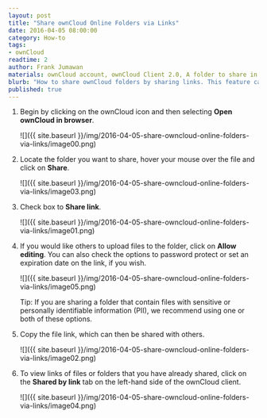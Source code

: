 ```yaml
---
layout: post
title: "Share ownCloud Online Folders via Links"
date: 2016-04-05 08:00:00
category: How-to
tags:
- ownCloud
readtime: 2
author: Frank Jumawan
materials: ownCloud account, ownCloud Client 2.0, A folder to share in ownCloud
blurb: "How to share ownCloud folders by sharing links. This feature can be used to share your files on ownCloud to others outside of the COE."
published: true
---
```


1. Begin by clicking on the ownCloud icon and then selecting **Open ownCloud in browser**.

    ![]({{ site.baseurl }}/img/2016-04-05-share-owncloud-online-folders-via-links/image00.png)

2. Locate the folder you want to share, hover your mouse over the file and click on **Share**.

    ![]({{ site.baseurl }}/img/2016-04-05-share-owncloud-online-folders-via-links/image03.png)

3. Check box to **Share link**.

    ![]({{ site.baseurl }}/img/2016-04-05-share-owncloud-online-folders-via-links/image01.png)

4. If you would like others to upload files to the folder, click on **Allow editing**. You can also check the options to password protect or set an expiration date on the link, if you wish.

    ![]({{ site.baseurl }}/img/2016-04-05-share-owncloud-online-folders-via-links/image05.png)

    Tip: If you are sharing a folder that contain files with sensitive or personally identifiable information (PII), we recommend using one or both of these options.

5. Copy the file link, which can then be shared with others.

    ![]({{ site.baseurl }}/img/2016-04-05-share-owncloud-online-folders-via-links/image02.png)

6. To view links of files or folders that you have already shared, click on the **Shared by link** tab on the left-hand side of the ownCloud client.

    ![]({{ site.baseurl }}/img/2016-04-05-share-owncloud-online-folders-via-links/image04.png)
